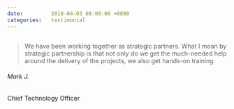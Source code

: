```yaml
---
date:         2018-04-03 08:00:00 +0800
categories:   testimonial
---
```

<!-- Do not leave new lines after each element. Elements after new lines will not be rendered. -->
<div class="testimonial-panel">
    <div class="testimonial-content">
        <img class="design-element1" src="{{ "assets/img/ico-blockquote.svg" | relative_url }}" alt="">
        <blockquote>
            We have been working together as strategic partners. What I mean by strategic partnership is that not only do we get the much-needed help around the delivery of the projects, we also get hands-on training.
        </blockquote>
        <h6 class="name">Mark J.</h6>
        <span>Chief Technology Officer</span>
    </div>
    <div class="testimonial-image">
        <img src="{{ "assets/img/client-1.png" | relative_url }}" alt="">
    </div>
</div>